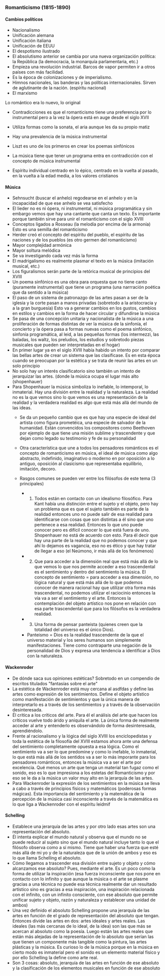 ### Romanticismo (1815-1890)

#### Cambios políticos
- Nacionalismo
- Unificación alemana
- Unificación italiana
- Unificación de EEUU
- El despotismo ilustrado
- El absolutismo anterior se cambia por una nueva organización política: la República (la democracia, la monarquía parlamentaria, etc.)
- Empieza una revolución industrial. Barcos de vapor permiten ir a otros países con más facilidad.
- Es la época de colonizaciones y de imperialismo.  
- Himnos nacionales, las banderas y las políticas internacionales. Sirven de aglutinante de la nación. (espíritu nacional)
- El marxismo 

Lo romántico era lo nuevo, lo original

- Contradicciones es que el romanticismo tiene una preferencia por lo instrumental pero a la vez la ópera está en auge desde el siglo XVII
- Utiliza formas como la sonata, el aria aunque les da su propio matiz 
- Hay una prevalencia de la música instrumental
- Liszt es uno de los primeros en crear los poemas sinfónicos
- La música tiene que tener un programa entra en contradicción con el concepto de música instrumental 
  
- Espíritu individual centrado en lo épico, centrado en la vuelta al pasado, en la vuelta a la edad media, a los valores cristianos


#### Música
- Sehnsucht (buscar el anhelo) regodearse en el anhelo y en la incapacidad de que ese anhelo se vea satisfecho
- El lieder no es ni ópera, ni instrumental, ni música programática y sin embargo vemos que hay una cantante que canta un texto. Es importante porque también sirve para unir el romanticismo con el siglo XVIII
- Conceptos ligados a Rosseau (la melodía por encima de la armonía) Esto es una semilla del romanticismo
- Herder creó el concepto del espíritu del pueblo, el espíritu de las naciones y de los pueblos (es otro germen del romanticismo)
- Mayor complejidad armónica
- Mayor soltura melódica
- Se va investigando cada vez más la forma
- El madrigalismo es realmente plasmar el texto en la música (imitación musical, etc.)
- Los figuralismos serán parte de la retórica musical de principios del XVIII
- Un poema sinfónico es una obra para orquesta que no tiene canto (puramente instrumental) que tiene un programa (una narrración poética que da sentido a la música) 
- El paso de un sistema de patronazgo de las artes pasan a ser de la iglesia y la corte pasan a manos privadas (sobretodo a la aristocracia y a la gran burguesía) Esto va a generar cambios en los gustos, cambios en estilos y cambios en la forma de hacer circular y difundirse la música
- Se pasa de una concepción unitaria y nacionalista de la música a una proliferación de formas distintas de ver la música de la sinfonía, el concierto y la ópera pasa a formas nuevas como el poema sinfónico, sinfonía programática, al leid, a las pequeñas formas (los intermezzi, las baladas, los waltz, los preludios, los estudios y sobretodo piezas musicales que pueden ser interpretadas en el hogar)
-  En primer lugar ya en el siglo XVIII había habido un intento por comparar las bellas artes de crear un sistema que las clasificase. Es en esta época cuando se preocupan por la estética y se trata de reunir las artes en un solo principio
- No solo hay un interés clasificatorio sino también un intento de jerarquizar las artes. (donde la música ocupa el lugar más alto (shopenhauer)
- Para Shopenhauer la música simboliza lo inefable, lo intemporal, lo inmaterial. Hay una división entre la realidad y la naturaleza. La realidad no es la que vemos sino lo que vemos es una representación de la realidad y la verdadera realidad es algo que está más allá del mundo de las ideas.
  - Se da un pequeño cambio que es que hay una especie de ideal del artista como figura prometéica, una especie de salvador de la humanidad. Están convencidos los compositores como Beethoven por ejemplo de que tiene una misión sublime y trascendente y que dejan como legado su testimonio y fe de su personalidad
  - Otra característica que une a todos los pensadores románticos es el concepto de romanticismo en música, el ideal de música como algo abstracto, indefinido, imaginativo o moderno en por oposición a lo antiguo, oposición al clasicismo que representaba equilibrio, imitación, decoro.
    
  - Rasgos comunes se pueden ver entre los filósofos de este tema (3 principales)
    - 1. Todos están en contacto con un idealismo filosófico. Para Kant había una distinción entre el sujeto y el objeto, pero hay un problema que es que el sujeto también es parte de la realidad entonces uno no puede salir de esa realidad para identificarse con cosas que son distintas a él sino que uno pertenece a esa realidad. Entonces lo que uno puede conocer pero es difícil conocer lo que está fuera de uno. Shopenhauer no está de acuerdo con esto. Para él decir que hay una parte de la realidad que no podemos conocer y que ahí lo dejamos es vagancia, eso no es ético y que hay tratar de llegar a eso (el Neúmono, ir más allá de los fenómenos) 
    - 2. Que para acceder a la dimensión real que está más allá de lo que vemos lo que nos permite acceder a eso trascendental es el sentimiento y dentro del sentimiento la música. El concepto de sentimiento = para acceder a esa dimensión, no lógica natural y que está más allá de lo que podemos conocer de manera racional hay que utilizar otra forma más trascendental, no podemos utilizar el raciocinio entonces la vía va a ser el sentimiento y el arte. Entonces la contemplación del objeto artístico nos pone en relación con esa parte trascendental que para los filósofos es la verdadera realidad.
    - 3. Una forma de pensar panteista (quienes creen que la totalidad del universo es el único Dios). 
    - Panteismo = Dios es la realidad trascendente de la que el universo material y los seres humanos son simplemente manifestaciones. Tiene como contraparte una negación de la personalidad de Dios y expresa una tendencia a identificar a Dios con la naturaleza.

#### Wackenroder
- De dónde saca sus opiniones estéticas? Sobretodo en un compendio de escritos titulados "fantasías sobre el arte"
- La estética de Wackenroder está muy cercana al asdfdas y define las artes como expresión de los sentimientos. Define el objeto artístico como manifestación de sentimientos y que la única manera de interpretarlo es a través de los sentimientos y a través de la observación desinteresada. 
- Él critica a los críticos del arte. Para él el análisis del arte que hacen los críticos vuelve todo árido y aniquila el arte. La única forma de realmente acceder al arte y entenderlo es observándolo de forma desinteresada, aprendiéndolo. 
- Frente al racionalismo y la lógica del siglo XVIII los enciclopedistas y toda la estética de la filosofía del XVIII estamos ahora ante una defensa del sentimiento completamente opuesta a esa lógica. Como el sentimiento va a ser lo que predomine y como lo inefable, lo inmaterial, lo que está más allá de los sentidos va a ser lo más imporante para los pensadores románticos, entonces la música va a ser el arte por excelencia. Qué menos un arte que tenga un material tan fugaz como el sonido, eso es lo que impresiona a los estetas del Romanticismo y por eso se le da a la música un valor muy alto en la jerarquía de las artes.
- Para Wackenroder la expresión de los sentimientos en la música se lleva a cabo a través de principios físicos y matemáticos (poderosas formas mágicas). Esta importancia del sentimiento y la matemática de la percepción de la música casi inconsciente a través de la matemática es lo que liga a Wackenroder con el espíritu leidmif

#### Schelling
- Establece una jerarquía de las artes y por otro lado esas artes son una representación del absoluto. 
- Él intenta explicar el mundo natural y observa que el mundo no se puede reducir al sujeto sino que el mundo natural incluye tanto lo que el filósofo observa como a sí mismo. Tiene que haber una fuerza que esté más allá de mi yo y de la naturaleza que de la unión de ambos y eso es lo que llama Schelling el absoluto.
-  Cómo llegamos a trascender esa división entre sujeto y objeto y cómo alcanzamos ese absoluto? Pues, mediante el arte. Es un poco como la forma de utilizar la inspiración (esa fuerza inconsciente que nos pone en contacto con lo infinito y que aunque la música o el arte se plasme gracias a una técnica no puede esa técnica realmente dar un resultado artístico sino es gracias a esa inspiración, una inspiración relacionada con el infinito, con un infinito consciente, con ese absoluto que permite unificar sujeto y objeto, razón y naturaleza y establecer una unidad de ambos)
- Una vez definido el absoluto Schelling propone una jerarquía de las artes en función de el grado de representación del absoluto que tengan. Entonces divide las artes en dos: artes ideales y artes reales. Las ideales (las más cercanas de lo ideal, de la idea) son las que más se acercan al absoluto como la poesía. Luego  están las artes reales que están más alejadas de la representación de lo absoluto que serían las que tienen un componente más tangible como la pintura, las artes plásticas y la música.  Es curioso lo de la música porque en la música en cierto modo es inmaterial pero el sonido es un elemento material físico y por ello Schelling la define como arte real. 
- Son 3 cosas: absoluto, jerarquía de las artes en función de ese absoluto y la clasificación de los elementos musicales en función de ese absoluto

